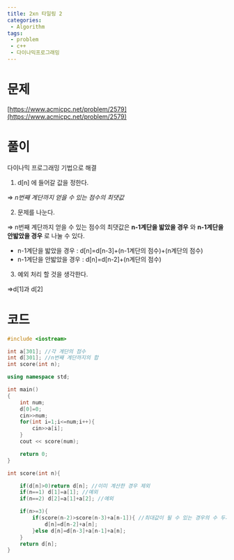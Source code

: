 ```yaml
---
title: 2xn 타일링 2
categories:
 - Algorithm
tags:
 - problem
 - c++
 - 다이나믹프로그래밍
---
```


# 문제

[https://www.acmicpc.net/problem/2579](https://www.acmicpc.net/problem/2579)


# 풀이

다이나믹 프로그래밍 기법으로 해결

1. d[n] 에 들어갈 값을 정한다.

=> *n번째 계단까지 얻을 수 있는 점수의 최댓값*

2. 문제를 나눈다.

=> n번째 계단까지 얻을 수 있는 점수의 최댓값은 **n-1계단을 밟았을 경우** 와 **n-1계단을 안밟았을 경우** 로 나눌 수 있다.

- n-1계단을 밟았을 경우 : d[n]=d[n-3]+(n-1계단의 점수)+(n계단의 점수)
- n-1계단을 안밟았을 경우 : d[n]=d[n-2]+(n계단의 점수)

3. 예외 처리 할 것을 생각한다.

=>d[1]과 d[2]

# 코드

```c++
#include <iostream>

int a[301]; //각 계단의 점수
int d[301]; //n번째 계단까지의 합
int score(int n);

using namespace std;

int main()
{
    int num;
    d[0]=0;
    cin>>num;
    for(int i=1;i<=num;i++){
        cin>>a[i];
    }    
    cout << score(num);

    return 0;
}

int score(int n){

    if(d[n]>0)return d[n]; //이미 계산한 경우 제외
    if(n==1) d[1]=a[1]; //예외
    if(n==2) d[2]=a[1]+a[2]; //예외

    if(n>=3){
        if(score(n-2)>score(n-3)+a[n-1]){ //최대값이 될 수 있는 경우의 수 두가지를 비교
            d[n]=d[n-2]+a[n];
        }else d[n]=d[n-3]+a[n-1]+a[n];
    }
    return d[n];
}
```
